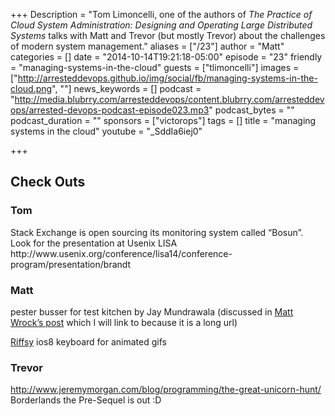 +++
Description = "Tom Limoncelli, one of the authors of _The Practice of Cloud System Administration: Designing and Operating Large Distributed Systems_ talks with Matt and Trevor (but mostly Trevor) about the challenges of modern system management."
aliases = ["/23"]
author = "Matt"
categories = []
date = "2014-10-14T19:21:18-05:00"
episode = "23"
friendly = "managing-systems-in-the-cloud"
guests = ["tlimoncelli"]
images = ["http://arresteddevops.github.io/img/social/fb/managing-systems-in-the-cloud.png", ""]
news_keywords = []
podcast = "http://media.blubrry.com/arresteddevops/content.blubrry.com/arresteddevops/arrested-devops-podcast-episode023.mp3"
podcast_bytes = ""
podcast_duration = ""
sponsors = ["victorops"]
tags = []
title = "managing systems in the cloud"
youtube = "_SddIa6iej0"

+++
<h2>Check Outs</h2>
<h3>Tom</h3>
Stack Exchange is open sourcing its monitoring system called “Bosun”. Look for the presentation at Usenix LISA http://www.usenix.org/conference/lisa14/conference-program/presentation/brandt
<h3>Matt</h3>
pester busser for test kitchen by Jay Mundrawala (discussed in <a href="http://www.hurryupandwait.io/blog/configure-and-test-windows-infrastructure-using-powershell-technologies-dsc-and-pester-running-from-chef-and-test-kitchen" target="_blank">Matt Wrock’s post</a> which I will link to because it is a long url)

<a href="http://www.riffsy.com/" target="_blank">Riffsy</a> ios8 keyboard for animated gifs
<h3>Trevor</h3>
<a href="http://www.jeremymorgan.com/blog/programming/the-great-unicorn-hunt/" target="_blank">http://www.jeremymorgan.com/blog/programming/the-great-unicorn-hunt/</a>
Borderlands the Pre-Sequel is out :D

